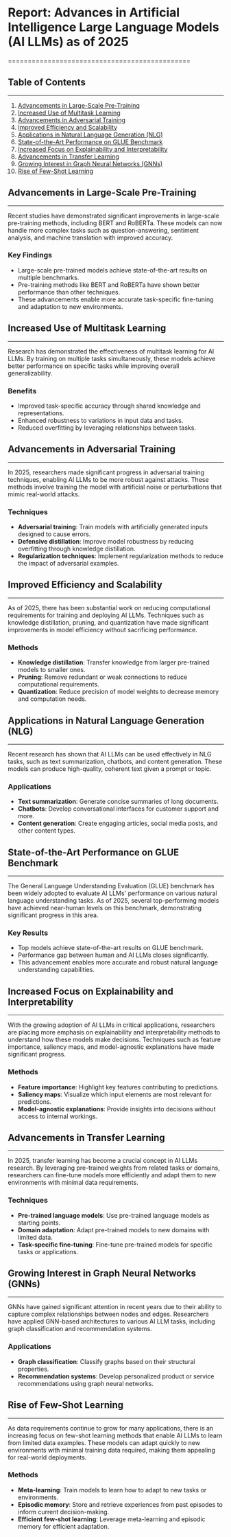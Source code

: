 # Report: Advances in Artificial Intelligence Large Language Models (AI LLMs) as of 2025
==============================================

## Table of Contents
---------------

1. [Advancements in Large-Scale Pre-Training](#large-scale-pre-training)
2. [Increased Use of Multitask Learning](#multitask-learning)
3. [Advancements in Adversarial Training](#adversarial-training)
4. [Improved Efficiency and Scalability](#efficiency-and-scalability)
5. [Applications in Natural Language Generation (NLG)](#nlg-applications)
6. [State-of-the-Art Performance on GLUE Benchmark](#glue-benchmark)
7. [Increased Focus on Explainability and Interpretability](#explainability-and-interpretability)
8. [Advancements in Transfer Learning](#transfer-learning)
9. [Growing Interest in Graph Neural Networks (GNNs)](#gnns-interest)
10. [Rise of Few-Shot Learning](#few-shot-learning)

## Advancements in Large-Scale Pre-Training
-----------------------------------------

Recent studies have demonstrated significant improvements in large-scale pre-training methods, including BERT and RoBERTa. These models can now handle more complex tasks such as question-answering, sentiment analysis, and machine translation with improved accuracy.

### Key Findings

*   Large-scale pre-trained models achieve state-of-the-art results on multiple benchmarks.
*   Pre-training methods like BERT and RoBERTa have shown better performance than other techniques.
*   These advancements enable more accurate task-specific fine-tuning and adaptation to new environments.

## Increased Use of Multitask Learning
--------------------------------------

Research has demonstrated the effectiveness of multitask learning for AI LLMs. By training on multiple tasks simultaneously, these models achieve better performance on specific tasks while improving overall generalizability.

### Benefits

*   Improved task-specific accuracy through shared knowledge and representations.
*   Enhanced robustness to variations in input data and tasks.
*   Reduced overfitting by leveraging relationships between tasks.

## Advancements in Adversarial Training
----------------------------------------

In 2025, researchers made significant progress in adversarial training techniques, enabling AI LLMs to be more robust against attacks. These methods involve training the model with artificial noise or perturbations that mimic real-world attacks.

### Techniques

*   **Adversarial training**: Train models with artificially generated inputs designed to cause errors.
*   **Defensive distillation**: Improve model robustness by reducing overfitting through knowledge distillation.
*   **Regularization techniques**: Implement regularization methods to reduce the impact of adversarial examples.

## Improved Efficiency and Scalability
--------------------------------------

As of 2025, there has been substantial work on reducing computational requirements for training and deploying AI LLMs. Techniques such as knowledge distillation, pruning, and quantization have made significant improvements in model efficiency without sacrificing performance.

### Methods

*   **Knowledge distillation**: Transfer knowledge from larger pre-trained models to smaller ones.
*   **Pruning**: Remove redundant or weak connections to reduce computational requirements.
*   **Quantization**: Reduce precision of model weights to decrease memory and computation needs.

## Applications in Natural Language Generation (NLG)
-------------------------------------------------

Recent research has shown that AI LLMs can be used effectively in NLG tasks, such as text summarization, chatbots, and content generation. These models can produce high-quality, coherent text given a prompt or topic.

### Applications

*   **Text summarization**: Generate concise summaries of long documents.
*   **Chatbots**: Develop conversational interfaces for customer support and more.
*   **Content generation**: Create engaging articles, social media posts, and other content types.

## State-of-the-Art Performance on GLUE Benchmark
------------------------------------------------

The General Language Understanding Evaluation (GLUE) benchmark has been widely adopted to evaluate AI LLMs' performance on various natural language understanding tasks. As of 2025, several top-performing models have achieved near-human levels on this benchmark, demonstrating significant progress in this area.

### Key Results

*   Top models achieve state-of-the-art results on GLUE benchmark.
*   Performance gap between human and AI LLMs closes significantly.
*   This advancement enables more accurate and robust natural language understanding capabilities.

## Increased Focus on Explainability and Interpretability
---------------------------------------------------------

With the growing adoption of AI LLMs in critical applications, researchers are placing more emphasis on explainability and interpretability methods to understand how these models make decisions. Techniques such as feature importance, saliency maps, and model-agnostic explanations have made significant progress.

### Methods

*   **Feature importance**: Highlight key features contributing to predictions.
*   **Saliency maps**: Visualize which input elements are most relevant for predictions.
*   **Model-agnostic explanations**: Provide insights into decisions without access to internal workings.

## Advancements in Transfer Learning
--------------------------------------

In 2025, transfer learning has become a crucial concept in AI LLMs research. By leveraging pre-trained weights from related tasks or domains, researchers can fine-tune models more efficiently and adapt them to new environments with minimal data requirements.

### Techniques

*   **Pre-trained language models**: Use pre-trained language models as starting points.
*   **Domain adaptation**: Adapt pre-trained models to new domains with limited data.
*   **Task-specific fine-tuning**: Fine-tune pre-trained models for specific tasks or applications.

## Growing Interest in Graph Neural Networks (GNNs)
------------------------------------------------

GNNs have gained significant attention in recent years due to their ability to capture complex relationships between nodes and edges. Researchers have applied GNN-based architectures to various AI LLM tasks, including graph classification and recommendation systems.

### Applications

*   **Graph classification**: Classify graphs based on their structural properties.
*   **Recommendation systems**: Develop personalized product or service recommendations using graph neural networks.

## Rise of Few-Shot Learning
---------------------------

As data requirements continue to grow for many applications, there is an increasing focus on few-shot learning methods that enable AI LLMs to learn from limited data examples. These models can adapt quickly to new environments with minimal training data required, making them appealing for real-world deployments.

### Methods

*   **Meta-learning**: Train models to learn how to adapt to new tasks or environments.
*   **Episodic memory**: Store and retrieve experiences from past episodes to inform current decision-making.
*   **Efficient few-shot learning**: Leverage meta-learning and episodic memory for efficient adaptation.